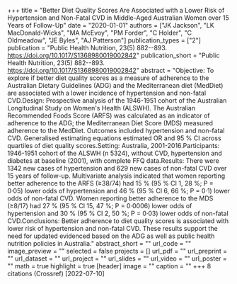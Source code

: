 +++
title = "Better Diet Quality Scores Are Associated with a Lower Risk of Hypertension and Non-Fatal CVD in Middle-Aged Australian Women over 15 Years of Follow-Up"
date = "2020-01-01"
authors = ["JK Jackson", "LK MacDonald-Wicks", "MA McEvoy", "PM Forder", "C Holder", "C Oldmeadow", "JE Byles", "AJ Patterson"]
publication_types = ["2"]
publication = "Public Health Nutrition, 23(5) 882--893. https://doi.org/10.1017/S1368980019002842"
publication_short = "Public Health Nutrition, 23(5) 882--893. https://doi.org/10.1017/S1368980019002842"
abstract = "Objective: To explore if better diet quality scores as a measure of adherence to the Australian Dietary Guidelines (ADG) and the Mediterranean diet (MedDiet) are associated with a lower incidence of hypertension and non-fatal CVD.Design: Prospective analysis of the 1946-1951 cohort of the Australian Longitudinal Study on Women's Health (ALSWH). The Australian Recommended Foods Score (ARFS) was calculated as an indicator of adherence to the ADG; the Mediterranean Diet Score (MDS) measured adherence to the MedDiet. Outcomes included hypertension and non-fatal CVD. Generalised estimating equations estimated OR and 95 % CI across quartiles of diet quality scores.Setting: Australia, 2001-2016.Participants: 1946-1951 cohort of the ALSWH (n 5324), without CVD, hypertension and diabetes at baseline (2001), with complete FFQ data.Results: There were 1342 new cases of hypertension and 629 new cases of non-fatal CVD over 15 years of follow-up. Multivariate analysis indicated that women reporting better adherence to the ARFS (≥38/74) had 15 % (95 % CI 1, 28 %; P = 0·05) lower odds of hypertension and 46 % (95 % CI 6, 66 %; P = 0·1) lower odds of non-fatal CVD. Women reporting better adherence to the MDS (≥8/17) had 27 % (95 % CI 15, 47 %; P = 0·0006) lower odds of hypertension and 30 % (95 % CI 2, 50 %; P = 0·03) lower odds of non-fatal CVD.Conclusions: Better adherence to diet quality scores is associated with lower risk of hypertension and non-fatal CVD. These results support the need for updated evidenced based on the ADG as well as public health nutrition policies in Australia."
abstract_short = ""
url_code = ""
image_preview = ""
selected = false
projects = []
url_pdf = ""
url_preprint = ""
url_dataset = ""
url_project = ""
url_slides = ""
url_video = ""
url_poster = ""
math = true
highlight = true
[header]
image = ""
caption = ""
+++
8 citations (Crossref) [2022-07-10]
